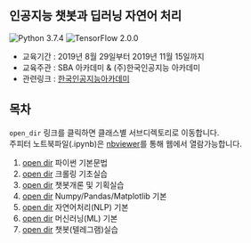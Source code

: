## 인공지능 챗봇과 딥러닝 자연어 처리

![Python 3.7.4](https://img.shields.io/badge/Python-3.7.4-blue.svg?style=plastic)
![TensorFlow 2.0.0](https://img.shields.io/badge/TensorFlow-2.0.0-orange.svg?style=plastic)

- 교육기간 : 2019년 8월 29일부터 2019년 11월 15일까지
- 교육주관 : SBA 아카데미 &amp; (주)한국인공지능 아카데미
- 관련링크 : [한국인공지능아카데미](https://www.ai-academy.ai/chatbot4)


## 목차

`open_dir` 링크를 클릭하면 클래스별 서브디렉토리로 이동합니다.   
주피터 노트북파일(.ipynb)은 [nbviewer](https://nbviewer.jupyter.org/)를 통해 웹에서 열람가능합니다.

1. [open dir](./01_python_class) 파이썬 기본문법 
2. [open dir](./02_crawling_class) 크롤링 기초실습
3. [open dir](./03_planning_class) 챗봇개론 및 기획실습
4. [open dir](./04_data_class) Numpy/Pandas/Matplotlib 기본
5. [open dir](./05_nlp_class) 자연어처리(NLP) 기본
6. [open dir](./06_ml_class) 머신러닝(ML) 기본
7. [open dir](./07_chatbot_class) 챗봇(텔레그램)실습
